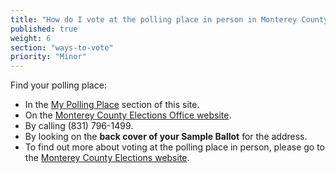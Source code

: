 ```yaml
---
title: "How do I vote at the polling place in person in Monterey County?"
published: true
weight: 6
section: "ways-to-vote"
priority: "Minor"
---
```


Find your polling place:  
- In the [My Polling Place](#section-my-polling-place) section of this site.  
- On the [Monterey County Elections Office website](http://www.montereycountyelections.us/Locator.asp).  
- By calling (831) 796-1499.  
- By looking on the **back cover of your Sample Ballot** for the address.  
- To find out more about voting at the polling place in person, please go to the [Monterey County Elections website](http://www.montereycountyelections.us/general_infoEN.htm).  
